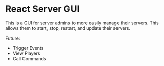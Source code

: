 # React Server GUI

This is a GUI for server admins to more easily manage their servers.
This allows them to start, stop, restart, and update their servers.

Future:

- Trigger Events
- View Players
- Call Commands
